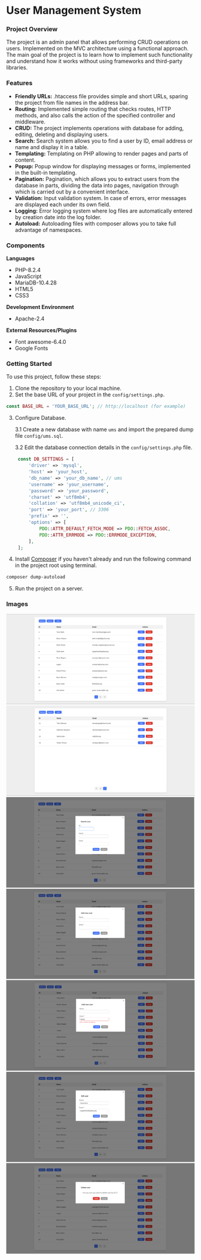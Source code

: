 # User Management System

### Project Overview

The project is an admin panel that allows performing CRUD operations on users.
Implemented on the MVC architecture using a functional approach.
The main goal of the project is to learn how to implement such functionality and understand how it works without using frameworks and third-party libraries.

### Features

* __Friendly URLs:__ .htaccess file provides simple and short URLs, sparing the project from file names in the address bar.
* __Routing:__ Implemented simple routing that checks routes, HTTP methods, and also calls the action of the specified controller and middleware.
* __CRUD:__ The project implements operations with database for adding, editing, deleting and displaying users.
* __Search:__ Search system allows you to find a user by ID, email address or name and display it in a table.
* __Templating:__ Templating on PHP allowing to render pages and parts of content.
* __Popup:__ Popup window for displaying messages or forms, implemented in the built-in templating.
* __Pagination:__ Pagination, which allows you to extract users from the database in parts, dividing the data into pages, navigation through which is carried out by a convenient interface.
* __Validation:__ Input validation system. In case of errors, error messages are displayed each under its own field.
* __Logging:__ Error logging system where log files are automatically entered by creation date into the log folder.
* __Autoload:__ Autoloading files with composer allows you to take full advantage of namespaces.

### Components

__Languages__
* PHP-8.2.4
* JavaScript
* MariaDB-10.4.28
* HTML5
* CSS3

__Development Environment__
* Apache-2.4

__External Resources/Plugins__
* Font awesome-6.4.0
* Google Fonts

### Getting Started

To use this project, follow these steps:
1. Clone the repository to your local machine.
2. Set the base URL of your project in the `config/settings.php`.
```php
const BASE_URL = 'YOUR_BASE_URL'; // http://localhost (for example)
```
3. Configure Database. 

   3.1 Create a new database with name `ums` and import the prepared dump file `config/ums.sql`.
   
   3.2 Edit the database connection details in the `config/settings.php` file.
   ```php
    const DB_SETTINGS = [
        'driver' => 'mysql',
        'host' => 'your_host',
        'db_name' => 'your_db_name', // ums
        'username' => 'your_username',
        'password' => 'your_password',
        'charset' => 'utf8mb4',
        'collation' => 'utf8mb4_unicode_ci',
        'port' => 'your_port', // 3306
        'prefix' => '',
        'options' => [
            PDO::ATTR_DEFAULT_FETCH_MODE => PDO::FETCH_ASSOC,
            PDO::ATTR_ERRMODE => PDO::ERRMODE_EXCEPTION,
        ],
    ];
   ```
4. Install [Composer](https://getcomposer.org/) if you haven't already and run the following command in the project root using terminal.
```powershell
composer dump-autoload
```
5. Run the project on a server.

### Images

![Users panel page №1](https://github.com/imdvdv/user-management-system/blob/main/public/assets/img/preview/users1.png)
![Users panel page №2](https://github.com/imdvdv/user-management-system/blob/main/public/assets/img/preview/users2.png)
![Search user popup](https://github.com/imdvdv/user-management-system/blob/main/public/assets/img/preview/search-popup.png)
![Add user popup](https://github.com/imdvdv/user-management-system/blob/main/public/assets/img/preview/add-popup1.png)
![Add user popup with error](https://github.com/imdvdv/user-management-system/blob/main/public/assets/img/preview/add-popup2.png)
![Edit user popup](https://github.com/imdvdv/user-management-system/blob/main/public/assets/img/preview/edit-popup.png)
![Delete user popup](https://github.com/imdvdv/user-management-system/blob/main/public/assets/img/preview/delete-popup.png)